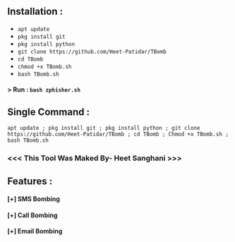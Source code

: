 
## Installation :

* `apt update`
* `pkg install git`
* `pkg install python`
* `git clone https://github.com/Heet-Patidar/TBomb`
* `cd TBomb`
* `chmod +x TBomb.sh`
* `bash TBomb.sh`
#### > Run : `bash zphisher.sh`

## Single Command :
```
apt update ; pkg install git ; pkg install python ; git clone https://github.com/Heet-Patidar/TBomb ; cd TBomb ; Chmod +x TBomb.sh ; bash TBomb.sh
```


### <<< This Tool Was Maked By- Heet Sanghani  >>>

## Features :
#### [+] SMS Bombing
#### [+] Call Bombing
#### [+] Email Bombing



